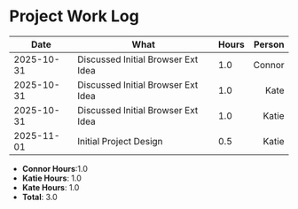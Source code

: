 # Project Work Log

<!-- Update this log the day you work. Use decimal hours (e.g., 1.5). -->

| Date       | What                               | Hours | Person |
| ---------- | ---------------------------------- | ----- | -----: |
| 2025-10-31 | Discussed Initial Browser Ext Idea | 1.0   | Connor |
| 2025-10-31 | Discussed Initial Browser Ext Idea | 1.0   |   Kate |
| 2025-10-31 | Discussed Initial Browser Ext Idea | 1.0   |  Katie |
| 2025-11-01 | Initial Project Design | 0.5  | Katie |

- **Connor Hours**:1.0
- **Katie Hours**: 1.0
- **Kate Hours**: 1.0
- **Total**: 3.0
